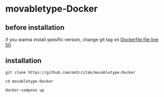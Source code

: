 # movabletype-Docker

## before installation

if you wanna install spesific version, change git tag on [Dockerfile file line 50](https://github.com/om3rcitak/movabletype-Docker/blob/master/Dockerfile#L50).

## installation

`git clone https://github.com/om3rcitak/movabletype-Docker`

`cd movabletype-Docker`

`docker-compose up`
